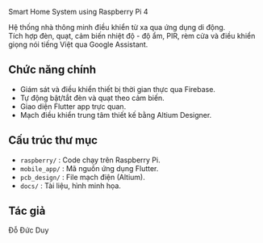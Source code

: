 Smart Home System using Raspberry Pi 4

Hệ thống nhà thông minh điều khiển từ xa qua ứng dụng di động.  
Tích hợp đèn, quạt, cảm biến nhiệt độ - độ ẩm, PIR, rèm cửa và điều khiển giọng nói tiếng Việt qua Google Assistant.

## Chức năng chính
- Giám sát và điều khiển thiết bị thời gian thực qua Firebase.
- Tự động bật/tắt đèn và quạt theo cảm biến.
- Giao diện Flutter app trực quan.
- Mạch điều khiển trung tâm thiết kế bằng Altium Designer.

## Cấu trúc thư mục
- `raspberry/` : Code chạy trên Raspberry Pi.
- `mobile_app/` : Mã nguồn ứng dụng Flutter.
- `pcb_design/` : File mạch điện (Altium).
- `docs/` : Tài liệu, hình minh họa.

## Tác giả
Đỗ Đức Duy
